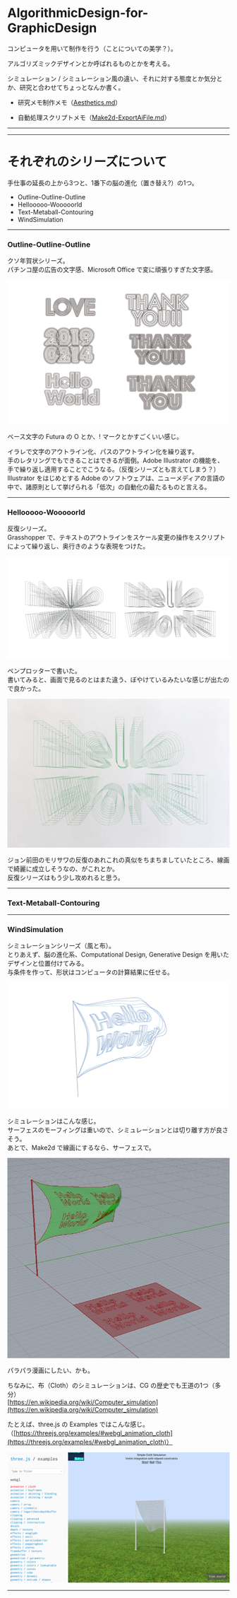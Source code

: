 # AlgorithmicDesign-for-GraphicDesign  


コンピュータを用いて制作を行う（ことについての美学？）。  


アルゴリズミックデザインとか呼ばれるものとかを考える。  

シミュレーション / シミュレーション風の違い、それに対する態度とか気分とか、研究と合わせてちょっとなんか書く。  


- 研究メモ制作メモ（[Aesthetics.md](https://github.com/naysok/AlgorithmicDesign-for-GraphicDesign/blob/master/Aesthetics.md)）  

- 自動処理スクリプトメモ（[Make2d-ExportAiFile.md](https://github.com/naysok/AlgorithmicDesign-for-GraphicDesign/blob/master/Make2d-ExportAi-scripts/Make2d-ExportAiFile.md)）  


---

---  


# それぞれのシリーズについて  

手仕事の延長の上から3つと、1番下の脳の進化（置き替え?）の1つ。  

- Outline-Outline-Outline  
- Hellooooo-Wooooorld  
- Text-Metaball-Contouring  
- WindSimulation  


---  


### Outline-Outline-Outline  


クソ年賀状シリーズ。  
パチンコ屋の広告の文字感、Microsoft Office で変に頑張りすぎた文字感。  

![photo](Outline-Outline-Outline/Outline-Outline-Outline.jpg)  

ベース文字の Futura の O とか、! マークとかすごくいい感じ。  

イラレで文字のアウトライン化、パスのアウトライン化を繰り返す。  
手のレタリングでもできることはできるが面倒。Adobe Illustrator の機能を、手で繰り返し適用することでこうなる。（反復シリーズとも言えてしまう？）  
Illustrator をはじめとする Adobe のソフトウェアは、ニューメディアの言語の中で、諸原則として挙げられる「低次」の自動化の最たるものと言える。  



---  


### Hellooooo-Wooooorld  


反復シリーズ。  
Grasshopper で、テキストのアウトラインをスケール変更の操作をスクリプトによって繰り返し、奥行きのような表現をつけた。  

![photo](Hellooooo-Wooooorld/Hellooooo-Wooooorld.jpg)  

ペンプロッターで書いた。  
書いてみると、画面で見るのとはまた違う、ぼやけているみたいな感じが出たので良かった。  

![photo](Hellooooo-Wooooorld/Hellooooo-Wooooorld-Plotter.jpg)  

ジョン前田のモリサワの反復のあれこれの真似をちまちましていたところ、線画で綺麗に成立しそうなの、がこれとか。  
反復シリーズはもう少し攻めれると思う。  



---  


### Text-Metaball-Contouring  



---  


### WindSimulation  


シミュレーションシリーズ（風と布）。  
とりあえず、脳の進化系、Computational Design, Generative Design を用いたデザインと位置付けてみる。  
与条件を作って、形状はコンピュータの計算結果に任せる。  

![photo](WindSimulation/Flag-Right-200-203.jpg)  

シミュレーションはこんな感じ。  
サーフェスのモーフィングは重いので、シミュレーションとは切り離す方が良さそう。  
あとで、Make2d で線画にするなら、サーフェスで。  

![photo](WindSimulation/Wind-Flag.jpg)  

パラパラ漫画にしたい、かも。  


ちなみに、布（Cloth）のシミュレーションは、CG の歴史でも王道の1つ（多分）  
[https://en.wikipedia.org/wiki/Computer_simulation](https://en.wikipedia.org/wiki/Computer_simulation)  

たとえば、three.js の Examples ではこんな感じ。（[https://threejs.org/examples/#webgl_animation_cloth](https://threejs.org/examples/#webgl_animation_cloth)）  

![photo](WindSimulation/Wind-threejs.png)  



---  
